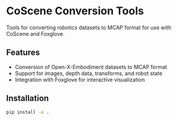 # CoScene Conversion Tools

Tools for converting robotics datasets to MCAP format for use with CoScene and Foxglove.

## Features

- Conversion of Open-X-Embodiment datasets to MCAP format
- Support for images, depth data, transforms, and robot state
- Integration with Foxglove for interactive visualization

## Installation

```bash
pip install -e .
```